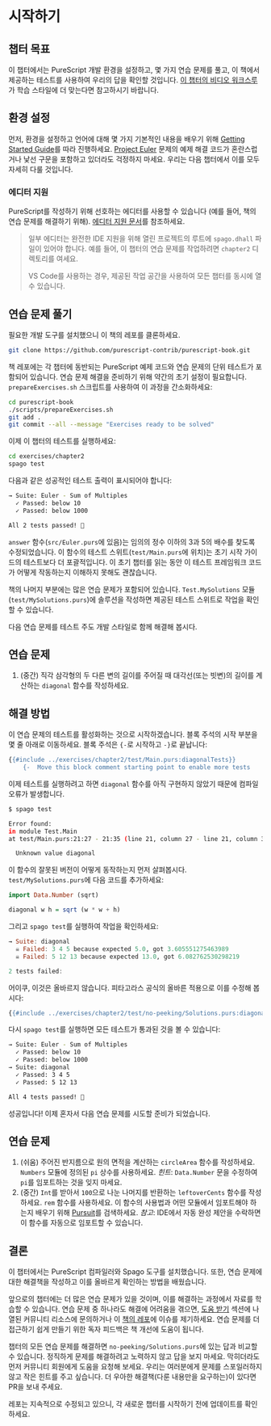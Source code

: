 # 시작하기

## 챕터 목표

이 챕터에서는 PureScript 개발 환경을 설정하고, 몇 가지 연습 문제를 풀고, 이 책에서 제공하는 테스트를 사용하여 우리의 답을 확인할 것입니다. [이 챕터의 비디오 워크스루](https://www.youtube.com/watch?v=GPjPwb6d-70)가 학습 스타일에 더 맞는다면 참고하시기 바랍니다.

## 환경 설정

먼저, 환경을 설정하고 언어에 대해 몇 가지 기본적인 내용을 배우기 위해 [Getting Started Guide](https://github.com/purescript/documentation/blob/master/guides/Getting-Started.md)를 따라 진행하세요. [Project Euler](http://projecteuler.net/problem=1) 문제의 예제 해결 코드가 혼란스럽거나 낯선 구문을 포함하고 있더라도 걱정하지 마세요. 우리는 다음 챕터에서 이를 모두 자세히 다룰 것입니다.

### 에디터 지원

PureScript를 작성하기 위해 선호하는 에디터를 사용할 수 있습니다 (예를 들어, 책의 연습 문제를 해결하기 위해). [에디터 지원 문서](https://github.com/purescript/documentation/blob/master/ecosystem/Editor-and-tool-support.md#editor-support)를 참조하세요.

> 일부 에디터는 완전한 IDE 지원을 위해 열린 프로젝트의 루트에 `spago.dhall` 파일이 있어야 합니다. 예를 들어, 이 챕터의 연습 문제를 작업하려면 `chapter2` 디렉토리를 여세요.
>
> VS Code를 사용하는 경우, 제공된 작업 공간을 사용하여 모든 챕터를 동시에 열 수 있습니다.

## 연습 문제 풀기

필요한 개발 도구를 설치했으니 이 책의 레포를 클론하세요.

```sh
git clone https://github.com/purescript-contrib/purescript-book.git
```

책 레포에는 각 챕터에 동반되는 PureScript 예제 코드와 연습 문제의 단위 테스트가 포함되어 있습니다. 연습 문제 해결을 준비하기 위해 약간의 초기 설정이 필요합니다. `prepareExercises.sh` 스크립트를 사용하여 이 과정을 간소화하세요:

```sh
cd purescript-book
./scripts/prepareExercises.sh
git add .
git commit --all --message "Exercises ready to be solved"
```

이제 이 챕터의 테스트를 실행하세요:

```sh
cd exercises/chapter2
spago test
```

다음과 같은 성공적인 테스트 출력이 표시되어야 합니다:

```sh
→ Suite: Euler - Sum of Multiples
  ✓ Passed: below 10
  ✓ Passed: below 1000

All 2 tests passed! 🎉
```

`answer` 함수(`src/Euler.purs`에 있음)는 임의의 정수 이하의 3과 5의 배수를 찾도록 수정되었습니다. 이 함수의 테스트 스위트(`test/Main.purs`에 위치)는 초기 시작 가이드의 테스트보다 더 포괄적입니다. 이 초기 챕터를 읽는 동안 이 테스트 프레임워크 코드가 어떻게 작동하는지 이해하지 못해도 괜찮습니다.

책의 나머지 부분에는 많은 연습 문제가 포함되어 있습니다. `Test.MySolutions` 모듈(`test/MySolutions.purs`)에 솔루션을 작성하면 제공된 테스트 스위트로 작업을 확인할 수 있습니다.

다음 연습 문제를 테스트 주도 개발 스타일로 함께 해결해 봅시다.

## 연습 문제

1. (중간) 직각 삼각형의 두 다른 변의 길이를 주어질 때 대각선(또는 빗변)의 길이를 계산하는 `diagonal` 함수를 작성하세요.

## 해결 방법

이 연습 문제의 테스트를 활성화하는 것으로 시작하겠습니다. 블록 주석의 시작 부분을 몇 줄 아래로 이동하세요. 블록 주석은 `{-`로 시작하고 `-}`로 끝납니다:

```hs
{{#include ../exercises/chapter2/test/Main.purs:diagonalTests}}
    {-  Move this block comment starting point to enable more tests
```

이제 테스트를 실행하려고 하면 `diagonal` 함수를 아직 구현하지 않았기 때문에 컴파일 오류가 발생합니다.

```sh
$ spago test

Error found:
in module Test.Main
at test/Main.purs:21:27 - 21:35 (line 21, column 27 - line 21, column 35)

  Unknown value diagonal
```

이 함수의 잘못된 버전이 어떻게 동작하는지 먼저 살펴봅시다. `test/MySolutions.purs`에 다음 코드를 추가하세요:

```hs
import Data.Number (sqrt)

diagonal w h = sqrt (w * w + h)
```

그리고 `spago test`를 실행하여 작업을 확인하세요:

```hs
→ Suite: diagonal
  ☠ Failed: 3 4 5 because expected 5.0, got 3.605551275463989
  ☠ Failed: 5 12 13 because expected 13.0, got 6.082762530298219

2 tests failed:
```

어이쿠, 이것은 올바르지 않습니다. 피타고라스 공식의 올바른 적용으로 이를 수정해 봅시다:

```hs
{{#include ../exercises/chapter2/test/no-peeking/Solutions.purs:diagonal}}
```

다시 `spago test`를 실행하면 모든 테스트가 통과된 것을 볼 수 있습니다:

```sh
→ Suite: Euler - Sum of Multiples
  ✓ Passed: below 10
  ✓ Passed: below 1000
→ Suite: diagonal
  ✓ Passed: 3 4 5
  ✓ Passed: 5 12 13

All 4 tests passed! 🎉
```

성공입니다! 이제 혼자서 다음 연습 문제를 시도할 준비가 되었습니다.

## 연습 문제

1. (쉬움) 주어진 반지름으로 원의 면적을 계산하는 `circleArea` 함수를 작성하세요. `Numbers` 모듈에 정의된 `pi` 상수를 사용하세요. _힌트_: `Data.Number` 문을 수정하여 `pi`를 임포트하는 것을 잊지 마세요.
2. (중간) `Int`를 받아서 `100`으로 나눈 나머지를 반환하는 `leftoverCents` 함수를 작성하세요. `rem` 함수를 사용하세요. 이 함수의 사용법과 어떤 모듈에서 임포트해야 하는지 배우기 위해 [Pursuit](https://pursuit.purescript.org/)를 검색하세요. _참고_: IDE에서 자동 완성 제안을 수락하면 이 함수를 자동으로 임포트할 수 있습니다.

## 결론

이 챕터에서는 PureScript 컴파일러와 Spago 도구를 설치했습니다. 또한, 연습 문제에 대한 해결책을 작성하고 이를 올바르게 확인하는 방법을 배웠습니다.

앞으로의 챕터에는 더 많은 연습 문제가 있을 것이며, 이를 해결하는 과정에서 자료를 학습할 수 있습니다. 연습 문제 중 하나라도 해결에 어려움을 겪으면, [도움 받기](https://book.purescript.org/chapter1.html#getting-help) 섹션에 나열된 커뮤니티 리소스에 문의하거나 이 [책의 레포](https://github.com/purescript-contrib/purescript-book/issues)에 이슈를 제기하세요. 연습 문제를 더 접근하기 쉽게 만들기 위한 독자 피드백은 책 개선에 도움이 됩니다.

챕터의 모든 연습 문제를 해결하면 `no-peeking/Solutions.purs`에 있는 답과 비교할 수 있습니다. 정직하게 문제를 해결하려고 노력하지 않고 답을 보지 마세요. 막히더라도 먼저 커뮤니티 회원에게 도움을 요청해 보세요. 우리는 여러분에게 문제를 스포일러하지 않고 작은 힌트를 주고 싶습니다. 더 우아한 해결책(다룬 내용만을 요구하는)이 있다면 PR을 보내 주세요.

레포는 지속적으로 수정되고 있으니, 각 새로운 챕터를 시작하기 전에 업데이트를 확인하세요.
